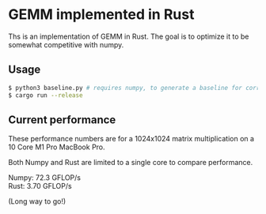 # GEMM implemented in Rust

Ths is an implementation of GEMM in Rust. The goal is to optimize it to be somewhat competitive with numpy.

## Usage

```bash
$ python3 baseline.py # requires numpy, to generate a baseline for correctness
$ cargo run --release
```

## Current performance

These performance numbers are for a 1024x1024 matrix multiplication on a 10 Core M1 Pro MacBook Pro.

Both Numpy and Rust are limited to a single core to compare performance.

Numpy: 72.3 GFLOP/s \
Rust: 3.70 GFLOP/s

(Long way to go!)
